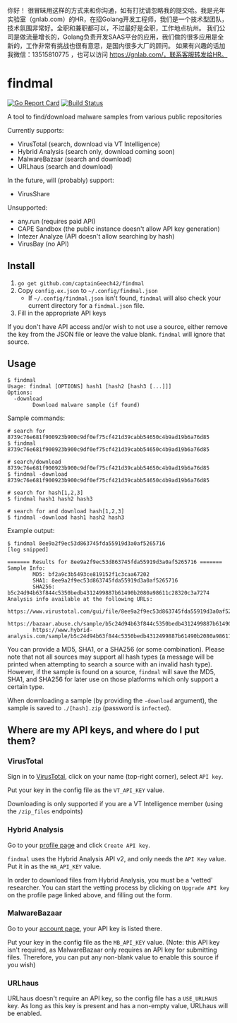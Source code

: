 你好！
很冒昧用这样的方式来和你沟通，如有打扰请忽略我的提交哈。我是光年实验室（gnlab.com）的HR，在招Golang开发工程师，我们是一个技术型团队，技术氛围非常好。全职和兼职都可以，不过最好是全职，工作地点杭州。
我们公司是做流量增长的，Golang负责开发SAAS平台的应用，我们做的很多应用是全新的，工作非常有挑战也很有意思，是国内很多大厂的顾问。
如果有兴趣的话加我微信：13515810775  ，也可以访问 https://gnlab.com/，联系客服转发给HR。
# findmal
[![Go Report Card](https://goreportcard.com/badge/github.com/captainGeech42/findmal)](https://goreportcard.com/report/github.com/captainGeech42/findmal) [![Build Status](https://travis-ci.com/captainGeech42/findmal.svg?branch=master)](https://travis-ci.com/captainGeech42/findmal)

A tool to find/download malware samples from various public repositories

Currently supports:

* VirusTotal (search, download via VT Intelligence)
* Hybrid Analysis (search only, download coming soon)
* MalwareBazaar (search and download)
* URLhaus (search and download)

In the future, will (probably) support:

* VirusShare

Unsupported:

* any.run (requires paid API)
* CAPE Sandbox (the public instance doesn't allow API key generation)
* Intezer Analyze (API doesn't allow searching by hash)
* VirusBay (no API)

## Install
1. `go get github.com/captainGeech42/findmal`
2. Copy `config.ex.json` to `~/.config/findmal.json`
    - If `~/.config/findmal.json` isn't found, `findmal` will also check your current directory for a `findmal.json` file.
3. Fill in the appropriate API keys

If you don't have API access and/or wish to not use a source, either remove the key from the JSON file or leave the value blank. `findmal` will ignore that source.

## Usage
```
$ findmal 
Usage: findmal [OPTIONS] hash1 [hash2 [hash3 [...]]]
Options:
  -download
        Download malware sample (if found)
```

Sample commands:
```
# search for 8739c76e681f900923b900c9df0ef75cf421d39cabb54650c4b9ad19b6a76d85
$ findmal 8739c76e681f900923b900c9df0ef75cf421d39cabb54650c4b9ad19b6a76d85

# search/download 8739c76e681f900923b900c9df0ef75cf421d39cabb54650c4b9ad19b6a76d85
$ findmal -download 8739c76e681f900923b900c9df0ef75cf421d39cabb54650c4b9ad19b6a76d85

# search for hash[1,2,3]
$ findmal hash1 hash2 hash3

# search for and download hash[1,2,3]
$ findmal -download hash1 hash2 hash3
```

Example output:
```
$ findmal 8ee9a2f9ec53d863745fda55919d3a0af5265716
[log snipped]

======= Results for 8ee9a2f9ec53d863745fda55919d3a0af5265716 =======
Sample Info:
        MD5: bf2a9c3b5493ce819152f1c3caa67202
        SHA1: 8ee9a2f9ec53d863745fda55919d3a0af5265716
        SHA256: b5c24d94b63f844c5350bedb4312499887b61490b2080a98611c28320c3a7274
Analysis info available at the following URLs:
        https://www.virustotal.com/gui/file/8ee9a2f9ec53d863745fda55919d3a0af5265716/details
        https://bazaar.abuse.ch/sample/b5c24d94b63f844c5350bedb4312499887b61490b2080a98611c28320c3a7274/
        https://www.hybrid-analysis.com/sample/b5c24d94b63f844c5350bedb4312499887b61490b2080a98611c28320c3a7274
```

You can provide a MD5, SHA1, or a SHA256 (or some combination). Please note that not all sources may support all hash types (a message will be printed when attempting to search a source with an invalid hash type). However, if the sample is found on a source, `findmal` will save the MD5, SHA1, and SHA256 for later use on those platforms which only support a certain type.

When downloading a sample (by providing the `-download` argument), the sample is saved to `./[hash].zip` (password is `infected`).

## Where are my API keys, and where do I put them?

### VirusTotal
Sign in to [VirusTotal](https://www.virustotal.com/), click on your name (top-right corner), select `API key`.

Put your key in the config file as the `VT_API_KEY` value.

Downloading is only supported if you are a VT Intelligence member (using the `/zip_files` endpoints)

### Hybrid Analysis
Go to your [profile page](https://www.hybrid-analysis.com/my-account?tab=%23api-key-tab) and click `Create API key`.

`findmal` uses the Hybrid Analysis API v2, and only needs the `API Key` value. Put it in as the `HA_API_KEY` value.

In order to download files from Hybrid Analysis, you must be a 'vetted' researcher. You can start the vetting process by clicking on `Upgrade API key` on the profile page linked above, and filling out the form.

### MalwareBazaar
Go to your [account page](https://bazaar.abuse.ch/account/), your API key is listed there.

Put your key in the config file as the `MB_API_KEY` value. (Note: this API key isn't required, as MalwareBazaar only requires an API key for submitting files. Therefore, you can put any non-blank value to enable this source if you wish)

### URLhaus
URLhaus doesn't require an API key, so the config file has a `USE_URLHAUS` key. As long as this key is present and has a non-empty value, URLhaus will be enabled.
